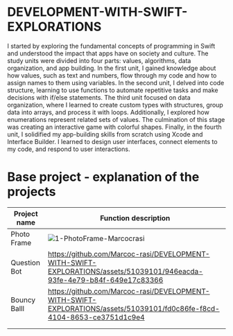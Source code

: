 # DEVELOPMENT-WITH-SWIFT-EXPLORATIONS

I started by exploring the fundamental concepts of programming in Swift and understood the impact that apps have on society and culture. The study units were divided into four parts: values, algorithms, data organization, and app building. In the first unit, I gained knowledge about how values, such as text and numbers, flow through my code and how to assign names to them using variables. In the second unit, I delved into code structure, learning to use functions to automate repetitive tasks and make decisions with if/else statements. The third unit focused on data organization, where I learned to create custom types with structures, group data into arrays, and process it with loops. Additionally, I explored how enumerations represent related sets of values. The culmination of this stage was creating an interactive game with colorful shapes. Finally, in the fourth unit, I solidified my app-building skills from scratch using Xcode and Interface Builder. I learned to design user interfaces, connect elements to my code, and respond to user interactions. 

# Base project - explanation of the projects

| Project name | Function description |
|---|---|
|Photo Frame|![1-PhotoFrame-Marcocrasi](https://github.com/Marcoc-rasi/DEVELOPMENT-WITH-SWIFT-EXPLORATIONS/assets/51039101/2e1996cd-eda4-4451-9c5f-adf5ae190e31)|
| Question Bot | https://github.com/Marcoc-rasi/DEVELOPMENT-WITH-SWIFT-EXPLORATIONS/assets/51039101/946eacda-93fe-4e79-b84f-649e17c83366 |
| Bouncy Balll | https://github.com/Marcoc-rasi/DEVELOPMENT-WITH-SWIFT-EXPLORATIONS/assets/51039101/fd0c86fe-f8cd-4104-8653-ce3751d1c9e4 |
| | |
| | |
